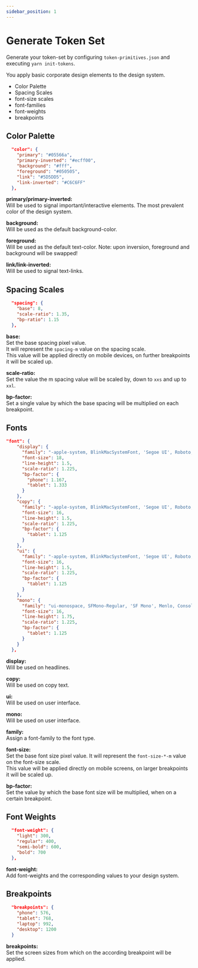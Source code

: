 ```yaml
---
sidebar_position: 1
---
```


# Generate Token Set

Generate your token-set by configuring `token-primitives.json` and executing `yarn init-tokens`.

You apply basic corporate design elements to the design system.

- Color Palette
- Spacing Scales
- font-size scales
- font-families
- font-weights
- breakpoints

## Color Palette

```json title="token-primitives.json"
  "color": {
    "primary": "#05566a",
    "primary-inverted": "#ecff00",
    "background": "#fff",
    "foreground": "#050505",
    "link": "#5D5DD5",
    "link-inverted": "#C6C6FF"
  },
```

**primary/primary-inverted:**  
Will be used to signal important/interactive elements. The most prevalent color of the design system.

**background:**  
Will be used as the default background-color.

**foreground:**  
Will be used as the default text-color. Note: upon inversion, foreground and background will be swapped!

**link/link-inverted:**  
Will be used to signal text-links.

## Spacing Scales

```json title="token-primitives.json"
  "spacing": {
    "base": 8,
    "scale-ratio": 1.35,
    "bp-ratio": 1.15
  },
```

**base:**  
Set the base spacing pixel value.  
It will represent the `spacing-m` value on the spacing scale.  
This value will be applied directly on mobile devices, on further breakpoints it will be scaled up.

**scale-ratio:**  
Set the value the m spacing value will be scaled by, down to `xxs` and up to `xxl`.

**bp-factor:**  
Set a single value by which the base spacing will be multiplied on each breakpoint.

## Fonts

```json title="token-primitives.json"
"font": {
    "display": {
      "family": "-apple-system, BlinkMacSystemFont, 'Segoe UI', Roboto, Helvetica, Arial, sans-serif, 'Apple Color Emoji', 'Segoe UI Emoji', 'Segoe UI Symbol'",
      "font-size": 18,
      "line-height": 1.5,
      "scale-ratio": 1.225,
      "bp-factor": {
        "phone": 1.167,
        "tablet": 1.333
      }
    },
    "copy": {
      "family": "-apple-system, BlinkMacSystemFont, 'Segoe UI', Roboto, Helvetica, Arial, sans-serif, 'Apple Color Emoji', 'Segoe UI Emoji', 'Segoe UI Symbol'",
      "font-size": 16,
      "line-height": 1.5,
      "scale-ratio": 1.225,
      "bp-factor": {
        "tablet": 1.125
      }
    },
    "ui": {
      "family": "-apple-system, BlinkMacSystemFont, 'Segoe UI', Roboto, Helvetica, Arial, sans-serif, 'Apple Color Emoji', 'Segoe UI Emoji', 'Segoe UI Symbol'",
      "font-size": 16,
      "line-height": 1.5,
      "scale-ratio": 1.225,
      "bp-factor": {
        "tablet": 1.125
      }
    },
    "mono": {
      "family": "ui-monospace, SFMono-Regular, 'SF Mono', Menlo, Consolas, 'Liberation Mono', monospace",
      "font-size": 16,
      "line-height": 1.75,
      "scale-ratio": 1.225,
      "bp-factor": {
        "tablet": 1.125
      }
    }
  },
```

**display:**  
Will be used on headlines.

**copy:**  
Will be used on copy text.

**ui:**  
Will be used on user interface.

**mono:**  
Will be used on user interface.

**family:**  
Assign a font-family to the font type.

**font-size:**  
Set the base font size pixel value.
It will represent the `font-size-*-m` value on the font-size scale.  
This value will be applied directly on mobile screens, on larger breakpoints it will be scaled up.

**bp-factor:**  
Set the value by which the base font size will be multiplied, when on a certain breakpoint.

## Font Weights

```json title="token-primitives.json"
  "font-weight": {
    "light": 300,
    "regular": 400,
    "semi-bold": 600,
    "bold": 700
  },
```

**font-weight:**  
Add font-weights and the corresponding values to your design system.

## Breakpoints

```json title="token-primitives.json"
  "breakpoints": {
    "phone": 576,
    "tablet": 768,
    "laptop": 992,
    "desktop": 1200
  }
```

**breakpoints:**  
Set the screen sizes from which on the according breakpoint will be applied.
